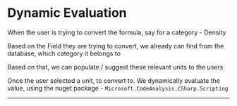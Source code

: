 # Dynamic Evaluation

When the user is trying to convert the formula, say for a category - Density

Based on the Field they are trying to convert, we already can find from the database, which category it belongs to

Based on that, we can populate / suggest these relevant units to the users

Once the user selected a unit, to convert to. We dynamically evaluate the value, using the nuget package - `Microsoft.CodeAnalysis.CSharp.Scripting`

---
